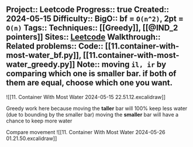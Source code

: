 Project:: Leetcode
Progress:: true
Created:: 2024-05-15
Difficulty:: 
BigO:: bf = `O(n^2)`, 2pt = `O(n)`
Tags:: 
Techniques:: [[Greedy]], [[@IND_2 pointers]]
Sites:: [Leetcode](https://leetcode.com/problems/container-with-most-water/description/)
Walkthrough:: 
Related problems:: 
Code:: [[11.container-with-most-water_bf.py]], [[11.container-with-most-water_greedy.py]]
Note:: moving `il, ir` by comparing which one is smaller bar. if both of them are equal, choose which one you want.
---

![[11. Container With Most Water 2024-05-15 22.51.12.excalidraw]]


Greedy work here because
	moving the **taller** bar will 100% keep less water (due to bounding by the smaller bar)
	moving the **smaller** bar will have a chance to keep more water

Compare movement
![[11. Container With Most Water 2024-05-26 01.21.50.excalidraw]]
